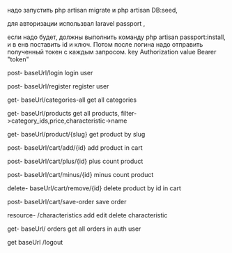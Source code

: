 надо запустить php artisan migrate и php artisan DB:seed, 

для авторизации использвал laravel passport ,

если надо будет, должны выполнить команду php artisan passport:install,
 и в енв поставить id и ключ.
Потом после логина надо отправить полученный токен с каждым запросом.
key Authorization
value Bearer "token"

post- baseUrl/login   login user

post- baseUrl/register  register user

get- baseUrl/categories-all   get all categories

get- baseUrl/products  get all products, filter->category_ids,price,characteristic->name

get- baseUrl/product/{slug} get product by slug

post- baseUrl/cart/add/{id}   add product in cart

post- baseUrl/cart/plus/{id}  plus count product

post- baseUrl/cart/minus/{id} minus count product

delete- baseUrl/cart/remove/{id}  delete product by id in cart

post- baseUrl/cart/save-order     save order

resource-    /characteristics   add edit delete characteristic

get- baseUrl/ orders    get all orders in auth user
    
get  baseUrl /logout

